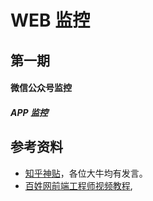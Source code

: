 # WEB 监控

## 第一期

#### 微信公众号监控

##### APP 监控

## 参考资料
* [知乎神贴](https://www.zhihu.com/question/29953354)，各位大牛均有发言。
* [百姓网前端工程师视频教程](http://www.infoq.com/cn/presentations/javascript-exception-monitoring-for-dummies-in-browser-side),